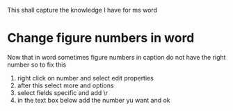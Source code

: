 This shall capture the knowledge I have for ms word

# Change figure numbers in word
Now that in word sometimes figure numbers in caption do not have the right number so to fix this
1. right click on number and select edit properties
2. after this select more and options
3. select fields specific and add \r
4. in the text box below add the number yu want and ok 